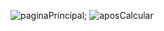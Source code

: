 ![paginaPrincipal](https://cdn.discordapp.com/attachments/793588034024767501/819560757742141460/unknown.png);
![aposCalcular](https://cdn.discordapp.com/attachments/793588034024767501/819560795309998160/unknown.png)
